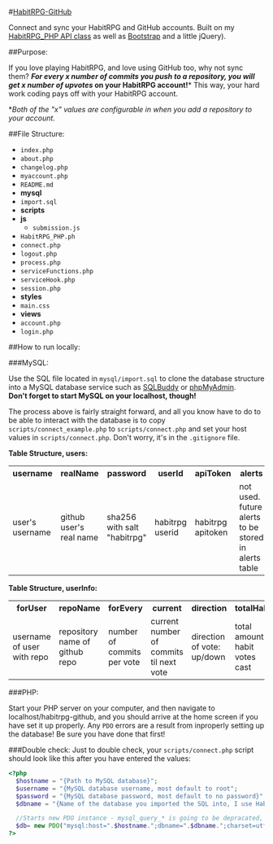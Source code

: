 #[HabitRPG-GitHub](https://ruddfawcett.com/habitrpg-github)

Connect and sync your HabitRPG and GitHub accounts.  Built on my [HabitRPG_PHP API class](https://github.com/ruddfawcett/HabitRPG_PHP) as well as [Bootstrap](http://getbootstrap.com) and a little jQuery).

##Purpose:

If you love playing HabitRPG, and love using GitHub too, why not sync them?  ***For every x number of commits you push to a repository, you will get x number of upvotes* on your HabitRPG account!***  This way, your hard work coding pays off with your HabitRPG account.  

*<i>Both of the "x" values are configurable in when you add a repository to your account.</i>

##File Structure:

 * `index.php`
 * `about.php`
 * `changelog.php`
 * `myaccount.php`
 * `README.md`
 * **mysql**
  * `import.sql`
 * **scripts**
  * **js**
    * `submission.js`
  * `HabitRPG_PHP.ph`
  * `connect.php`
  * `logout.php`
  * `process.php`
  * `serviceFunctions.php`
  * `serviceHook.php`
  * `session.php`
 * **styles**
  * `main.css`
 * **views**
  * `account.php`
  * `login.php`

##How to run locally:

###MySQL:

Use the SQL file located in `mysql/import.sql` to clone the database structure into a MySQL database
service such as [SQLBuddy](http://sqlbuddy.com/) or [phpMyAdmin](http://www.phpmyadmin.net/home_page/).  
**Don't forget to start MySQL on your localhost, though!**

The process above is fairly straight forward, and all you know have to do to be able to interact with
the database is to copy `scripts/connect_example.php` to `scripts/connect.php` and set your host
values in `scripts/connect.php`. Don't worry, it's in the `.gitignore` file.

**Table Structure, users:**
<table>
  <th>username</th>
  <th>realName</th>
  <th>password</th>
  <th>userId</th>
  <th>apiToken</th>
  <th>alerts</th>
  <th>token</th>
  <tr>
    <td>user's username</td>
    <td>github user's real name</td>
    <td>sha256 with salt "habitrpg"</td>
    <td>habitrpg userid</td>
    <td>habitrpg apitoken</td>
    <td>not used.  future alerts to be stored in alerts table</td>
    <td>unique token for user's</td>
  </tr>
</table>

**Table Structure, userInfo:**
<table>
  <th>forUser</th>
  <th>repoName</th>
  <th>forEvery</th>
  <th>current</th>
  <th>direction</th>
  <th>totalHabit</th>
  <th>totalCommits</th>
  <th>id</th>
  <tr>
    <td>username of user with repo</td>
    <td>repository name of github repo</td>
    <td>number of commits per vote</td>
    <td>current number of commits til next vote</td>
    <td>direction of vote: up/down</td>
    <td>total amount of habit votes cast</td>
    <td>total amount of commits pushed to the repo</td>
    <td>unique id for repo</td>
  </tr>
</table>

###PHP:

Start your PHP server on your computer, and then navigate to localhost/habitrpg-github, and you should arrive at the home screen if you have set it up properly.  Any `PDO` errors are a result from inproperly setting up the database!  Be sure you have done that first!


###Double check:
Just to double check, your `scripts/connect.php` script should look like this after you have entered the values:

```php
<?php
  $hostname = "{Path to MySQL database}";
  $username = "{MySQL database username, most default to root";
  $password = "{MySQL database password, most default to no password}";
  $dbname = "{Name of the database you imported the SQL into, I use HabitRPGGitHub}";

  //Starts new PDO instance - mysql_query_* is going to be depracated, so whole site is built on PDO...
  $db= new PDO("mysql:host=".$hostname.";dbname=".$dbname.";charset=utf8", $username, $password);
?>
```
